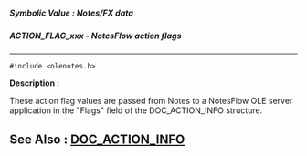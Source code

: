 ##### Symbolic Value : Notes/FX data
##### ACTION_FLAG_xxx - NotesFlow action flags
---
```
#include <olenotes.h>
```
**Description :**

These action flag values are passed from Notes to a NotesFlow OLE server 
application in the "Flags" field of the DOC_ACTION_INFO structure.

**See Also :**
[DOC_ACTION_INFO](/domino-c-api-docs/reference/Data/DOC_ACTION_INFO)
---
